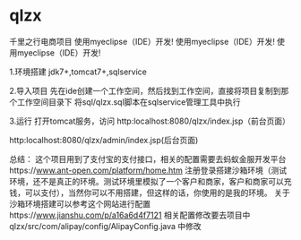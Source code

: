 # qlzx
 千里之行电商项目
 使用myeclipse（IDE）开发!
 使用myeclipse（IDE）开发!
 使用myeclipse（IDE）开发!
 
 
 1.环境搭建
 jdk7+,tomcat7+,sqlservice
 
 2.导入项目
 先在ide创建一个工作空间，然后找到工作空间，直接将项目复制到那个工作空间目录下
 将sql/qlzx.sql脚本在sqlservice管理工具中执行
 
 3.运行
 打开tomcat服务，访问
 http:localhost:8080/qlzx/index.jsp（前台页面）
 
 http:localhost:8080/qlzx/admin/index.jsp(后台页面)
 
 总结：
 这个项目用到了支付宝的支付接口，相关的配置需要去蚂蚁金服开发平台https://www.ant-open.com/platform/home.htm
 注册登录搭建沙箱环境（测试环境，还不是真正的环境。测试环境里模拟了一个客户和商家，客户和商家可以充钱，可以支付），当然你可以不用搭建，但这样的话，你使用的是我的环境。
 关于沙箱环境搭建可以参考这个网站进行配置https://www.jianshu.com/p/a16a6d4f7121
 相关配置修改要去项目中 qlzx/src/com/alipay/config/AlipayConfig.java 中修改
